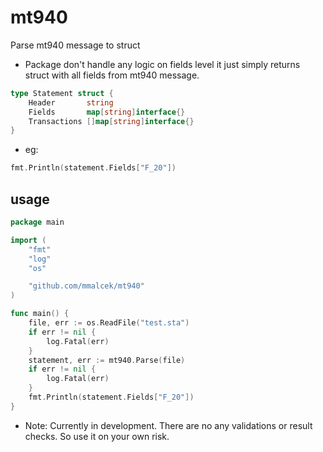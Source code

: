 # mt940
Parse mt940 message to struct

- Package don't handle any logic on fields level it just simply returns struct with all fields from mt940 message.
```go
type Statement struct {
	Header       string
	Fields       map[string]interface{}
	Transactions []map[string]interface{}
}
```
- eg: 
```go
fmt.Println(statement.Fields["F_20"])
```

## usage
```go
package main

import (
	"fmt"
	"log"
	"os"

	"github.com/mmalcek/mt940"
)

func main() {
	file, err := os.ReadFile("test.sta")
	if err != nil {
		log.Fatal(err)
	}
	statement, err := mt940.Parse(file)
	if err != nil {
		log.Fatal(err)
	}
	fmt.Println(statement.Fields["F_20"])
}
```

- Note: Currently in development. There are no any validations or result checks. So use it on your own risk.